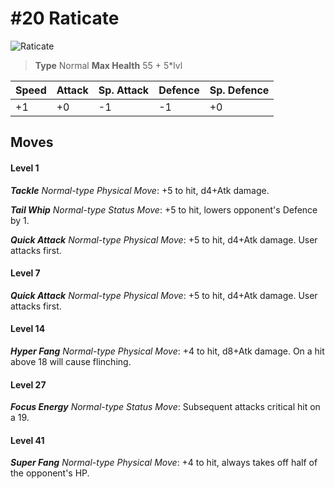 # #20 Raticate


![Raticate](https://img.pokemondb.net/sprites/home/normal/1x/raticate.png)

> **Type** Normal
> **Max Health** 55 + 5\*lvl

| Speed | Attack | Sp. Attack | Defence | Sp. Defence |
| ----- | ------ | ---------- | ------- | ----------- |
| +1 | +0 | -1 | -1 | +0 |

## Moves
#### Level 1

***Tackle** Normal-type Physical Move*: +5 to hit, d4+Atk damage. 

***Tail Whip** Normal-type Status Move*: +5 to hit, lowers opponent's Defence by 1.

***Quick Attack** Normal-type Physical Move*: +5 to hit, d4+Atk damage. User attacks first.
#### Level 7

***Quick Attack** Normal-type Physical Move*: +5 to hit, d4+Atk damage. User attacks first.
#### Level 14

***Hyper Fang** Normal-type Physical Move*: +4 to hit, d8+Atk damage. On a hit above 18 will cause flinching.
#### Level 27

***Focus Energy** Normal-type Status Move*: Subsequent attacks critical hit on a 19.
#### Level 41

***Super Fang** Normal-type Physical Move*: +4 to hit, always takes off half of the opponent's HP.

